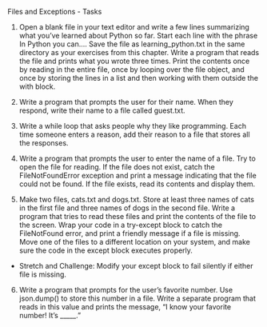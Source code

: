 Files and Exceptions - Tasks

1.	Open a blank file in your text editor and write a few lines summarizing what you’ve learned about Python so far. Start each line with the phrase In Python you can.... Save the file as learning_python.txt in the same directory as your exercises from this chapter. Write a program that reads the file and prints what you wrote three times. Print the contents once by reading in the entire file, once by looping over the file object, and once by storing the lines in a list and then working with them outside the with block.


2.	Write a program that prompts the user for their name. When they respond, write their name to a file called guest.txt. 


3.	Write a while loop that asks people why they like programming. Each time someone enters a reason, add their reason to a file that stores all the responses.


4.	Write a program that prompts the user to enter the name of a file. Try to open the file for reading. If the file does not exist, catch the FileNotFoundError exception and print a message indicating that the file could not be found. If the file exists, read its contents and display them.

5.	Make two files, cats.txt and dogs.txt. Store at least three names of cats in the first file and three names of dogs in the second file. Write a program that tries to read these files and print the contents of the file to the screen. Wrap your code in a try-except block to catch the FileNotFound error, and print a friendly message if a file is missing. Move one of the files to a different location on your system, and make sure the code in the except block executes properly.
-	Stretch and Challenge:  Modify your except block to fail silently if either file is missing.


6.	Write a program that prompts for the user’s favorite number. Use json.dump() to store this number in a file. Write a separate program that reads in this value and prints the message, “I know your favorite number! It’s _____.”

